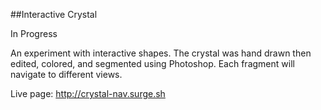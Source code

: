 ##Interactive Crystal

In Progress

An experiment with interactive shapes. The crystal was hand drawn then edited, colored, and segmented using Photoshop. Each fragment will navigate to different views.

Live page: http://crystal-nav.surge.sh